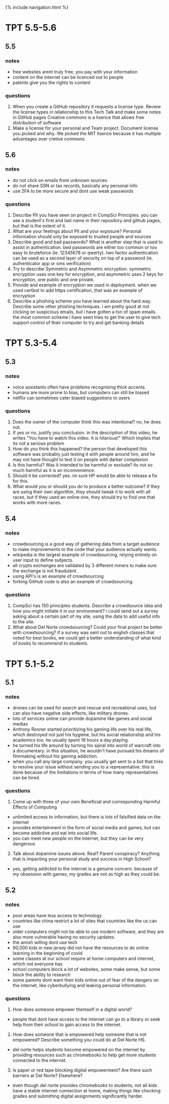 {% include navigation.html %}

# TPT 5.5-5.6

## 5.5

### notes
- free websites arent truly free, you pay with your information
- content on the internet can be licenced out to people
- patents give you the rights to content
### questions
1. When you create a GitHub repository it requests a license type. Review the license types in relationship to this Tech Talk and make some notes in GitHub pages
Creative commons is a lisence that allows free distribution of software
3. Make a license for your personal and Team project. Document license you picked and why.
We picked the MIT lisence because it has multiple advantages over cretive commons


## 5.6

### notes
- do not click on emails from unknown sources
- do not share SSN or tax records, basically any personal info
- use 2FA to be more secure and dont use weak passwords
### questions
1. Describe PII you have seen on project in CompSci Principles.
you can see a student's first and last name in their repository and github pages, but that is the extent of it.
2. What are your feelings about PII and your exposure?
Personal information should only be exposed to trusted people and sources
3. Describe good and bad passwords? What is another step that is used to assist in authentication.
bed passwords are either too common or too easy to bruteforce (ie. 12345678 or qwerty). two factor authentication can be used as a second layer of security on top of a password (ie. authenticator app or sms verification)
4. Try to describe Symmetric and Asymmetric encryption.
symmetric encryption uses one key for encryption, and asymmetric uses 2 keys for encryption, one public and one private.
5. Provide and example of encryption we used in deployment.
when we used certbot to add https certification, that was an example of encryption
6. Describe a phishing scheme you have learned about the hard way. Describe some other phishing techniques.
i am pretty good at not clicking on suspicious emails, but i have gotten a ton of spam emails. the most common scheme i have seen tries to get the user to give tech support control of their computer to try and get banking details

# TPT 5.3-5.4

## 5.3

### notes
* voice assistants often have problems recognising thick accents.
* humans are more prone to bias, but computers can still be biased
* netflix can sometimes cater biased suggestions to users

### questions
1. Does the owner of the computer think this was intentional?
no, he does not.
2. If yes or no, justify you conclusion.
in the description of this video, he writes "You have to watch this video. It is hilarious!" Which implies that its not a serious problem
3. How do you think this happened?
the person that developed this software was probably just testing it with people around him, and he may not have thought to test it on people with darker complexion
4. Is this harmful? Was it intended to be harmful or exclude?
its not so much harmful as it is an inconvenience.
5. Should it be corrected?
yes. im sure HP would be able to release a fix for this.
6. What would you or should you do to produce a better outcome?
if they are using their own algorithm, they should tweak it to work with all races, but if they used an online one, they should try to find one that works with more races.

## 5.4
### notes
* crowdsourcing is a good way of gathering data from a target audience to make improvements to the code that your audience actually wants.
* wikipedia is the largest example of crowdsourcing, relying entirely on user input to define subjects.
* all crypto exchanges are validated by 3 different miners to make sure the exchange is not fraudulent.
* using API's is an example of crowdsourcing
* forking GitHub code is also an example of crowdsourcing.

### questions
1. CompSci has 150 principles students. Describe a crowdsource idea and how you might initiate it in our environment?
i could send out a survey asking about a certain part of my site, using the data to add useful info to the site.
2. What about Del Norte crowdsourcing? Could your final project be better with crowdsourcing?
if a survey was sent out to english classes that voted for best books, we could get a better understanding of what kind of books to recommend to students.
# TPT 5.1-5.2

## 5.1

### notes
* drones can be used for search and rescue and recreational uses, but can also have negative side effects, like military drones. 
* lots of services online can provide dopamine like games and social medias
* Anthony Rosner started prioritizing his gaming life over his real life, which destroyed not just his hygiene, but his social relationship and his academics too. he usually spent 18 hours a day playing.
* he turned his life around by turning his spiral into world of warcraft into a documentary. in this situation, he wouldn't have pursued his dreams of filmmaking without his gaming addiction.
* when you call any large company. you usually get sent to a bot that tries to resolve your issue without sending you to a representative. this is done because of the limitations in terms of how many representatives can be hired.

### questions
1. Come up with three of your own Beneficial and corresponding Harmful Effects of Computing
* unlimited access to information, but there is lots of falsified data on the internet
* provides entertainment in the form of social media and games, but can become addictive and eat into social life.
* you can meet new people on the internet, but they can be very dangerous
2. Talk about dopamine issues above. Real? Parent conspiracy? Anything that is impacting your personal study and success in High School?
* yes, getting addicted to the internet is a genuine concern. because of my obsession with games, my grades are not as high as they could be.

## 5.2

### notes
* poor areas have less access to technology
* countries like china restrict a lot of sites that countries like the us can use
* older computers might not be able to use modern software, and they are also more vulnerable having no security updates.
* the amish willing dont use tech
* 90,000 kids in new jersey did not have the resources to do online learning in the beginning of covid
* some classes at our school require at home computers and internet, which not everyone has
* school computers block a lot of websites, some make sense, but some block the ability to research
* some parents dont want their kids online out of fear of the dangers on the internet, like cyberbullying and leaking personal information.

### questions
1. How does someone empower themself in a digital world?
* people that dont have access to the internet can go to a library or seek help from their school to gain access to the internet.
2. How does someone that is empowered help someone that is not empowered? Describe something you could do at Del Norte HS.
* del norte helps students become empowered on the internet by providing resources such as chromebooks to help get more students connected to the internet.
3. Is paper or red tape blocking digital empowerment? Are there such barriers at Del Norte? Elsewhere?
* even though del norte provides chromebooks to students, not all kids have a stable internet connection at home, making things like checking grades and submitting digital assignments significantly harder.
